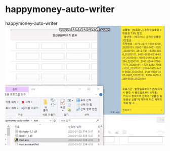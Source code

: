 # happymoney-auto-writer
happymoney-auto-writer
![](https://github.com/DevDiabloH/ImageSources/blob/master/Happymoney-auto-write/sample.gif)
